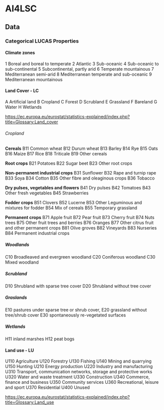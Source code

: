 # AI4LSC



## Data

### Categorical LUCAS Properties

#### Climate zones

1 Boreal and boreal to temperate
2 Atlantic
3 Sub-oceanic
4 Sub-oceanic to sub-continental
5 Subcontinental, partly arid
6 Temperate mountainous
7 Mediterranean semi-arid
8 Mediterranean temperate and sub-oceanic
9 Mediterranean mountainous


#### Land Cover - LC

A Artificial land
B Cropland
C Forest
D Scrubland
E Grassland
F Bareland
G Water
H Wetlands

<https://ec.europa.eu/eurostat/statistics-explained/index.php?title=Glossary:Land_cover>

###### Cropland
**Cereals**
B11 Common wheat
B12 Durum wheat
B13 Barley
B14 Rye
B15 Oats
B16 Maize
B17 Rice
B18 Triticale
B19 Other cereals

**Root crops**
B21 Potatoes
B22 Sugar beet
B23 Other root crops

**Non-permanent industrial crops**
B31 Sunflower
B32 Rape and turnip rape
B33 Soya
B34 Cotton
B35 Other fibre and oleaginous crops
B36 Tobacco

**Dry pulses, vegetables and flowers**
B41 Dry pulses
B42 Tomatoes
B43 Other fresh vegetables
B45 Strawberries

**Fodder crops**
B51 Clovers
B52 Lucerne
B53 Other Leguminous and mixtures for fodder
B54 Mix of cereals
B55 Temporary grassland

**Permanent crops**
B71 Apple fruit
B72 Pear fruit
B73 Cherry fruit
B74 Nuts trees
B75 Other fruit trees and berries
B76 Oranges
B77 Other citrus fruit and other permanent crops 
B81 Olive groves
B82 Vineyards
B83 Nurseries
B84 Permanent industrial crops

##### Woodlands
C10 Broadleaved and evergreen woodland
C20 Coniferous woodland
C30 Mixed woodland

##### Scrubland
D10 Shrubland with sparse tree cover
D20 Shrubland without tree cover

##### Graslands
E10 pastures under sparse tree or shrub cover,
E20 grassland without tree/shrub cover
E30 spontaneously re-vegetated surfaces

##### Wetlands
H11 inland marshes
H12 peat bogs

#### Land use - LU
U110 	Agriculture
U120 	Forestry
U130 	Fishing
U140 	Mining and quarrying
U150 	Hunting
U210 	Energy production
U220 	Industry and manufacturing
U310 	Transport, communication networks, storage and protective works
U320 	Water and waste treatment
U330 	Construction
U340 	Commerce, finance and business
U350 	Community services
U360 	Recreational, leisure and sport
U370 	Residential
U400 	Unused 

<https://ec.europa.eu/eurostat/statistics-explained/index.php?title=Glossary:Land_use>
